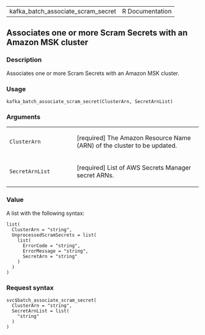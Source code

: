 <table style="width: 100%;">
<tbody>
<tr class="odd">
<td>kafka_batch_associate_scram_secret</td>
<td style="text-align: right;">R Documentation</td>
</tr>
</tbody>
</table>

## Associates one or more Scram Secrets with an Amazon MSK cluster

### Description

Associates one or more Scram Secrets with an Amazon MSK cluster.

### Usage

    kafka_batch_associate_scram_secret(ClusterArn, SecretArnList)

### Arguments

<table>
<colgroup>
<col style="width: 35%" />
<col style="width: 65%" />
</colgroup>
<tbody>
<tr class="odd">
<td><code
id="kafka_batch_associate_scram_secret_:_ClusterArn">ClusterArn</code></td>
<td><p>[required] The Amazon Resource Name (ARN) of the cluster to be
updated.</p></td>
</tr>
<tr class="even">
<td><code
id="kafka_batch_associate_scram_secret_:_SecretArnList">SecretArnList</code></td>
<td><p>[required] List of AWS Secrets Manager secret ARNs.</p></td>
</tr>
</tbody>
</table>

### Value

A list with the following syntax:

    list(
      ClusterArn = "string",
      UnprocessedScramSecrets = list(
        list(
          ErrorCode = "string",
          ErrorMessage = "string",
          SecretArn = "string"
        )
      )
    )

### Request syntax

    svc$batch_associate_scram_secret(
      ClusterArn = "string",
      SecretArnList = list(
        "string"
      )
    )

